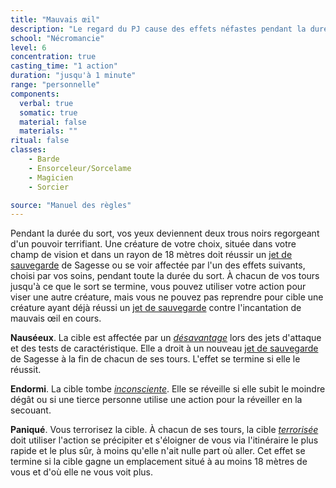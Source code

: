 ```yaml
---
title: "Mauvais œil"
description: "Le regard du PJ cause des effets néfastes pendant la durée du sort."
school: "Nécromancie"
level: 6
concentration: true
casting_time: "1 action"
duration: "jusqu'à 1 minute"
range: "personnelle"
components:
  verbal: true
  somatic: true
  material: false
  materials: ""
ritual: false
classes:
    - Barde
    - Ensorceleur/Sorcelame
    - Magicien
    - Sorcier

source: "Manuel des règles"
---
```

Pendant la durée du sort, vos yeux deviennent deux trous noirs regorgeant d'un pouvoir terrifiant. Une créature de votre choix, située dans votre champ de vision et dans un rayon de 18 mètres doit réussir un [jet de sauvegarde](/utiliser-les-caracteristiques#jets-de-sauvegarde) de Sagesse ou se voir affectée par l'un des effets suivants, choisi par vos soins, pendant toute la durée du sort. À chacun de vos tours jusqu'à ce que le sort se termine, vous pouvez utiliser votre action pour viser une autre créature, mais vous ne pouvez pas reprendre pour cible une créature ayant déjà réussi un [jet de sauvegarde](/utiliser-les-caracteristiques#jets-de-sauvegarde) contre l'incantation de mauvais œil en cours.

**Nauséeux**. La cible est affectée par un [_désavantage_](/utiliser-les-caracteristiques#avantage-et-désavantage) lors des jets d'attaque et des tests de caractéristique. Elle a droit à un nouveau [jet de sauvegarde](/utiliser-les-caracteristiques#jets-de-sauvegarde) de Sagesse à la fin de chacun de ses tours. L'effet se termine si elle le réussit.

**Endormi**. La cible tombe [_inconsciente_](/gerer-la-sante-du-personnage#inconscient). Elle se réveille si elle subit le moindre dégât ou si une tierce personne utilise une action pour la réveiller en la secouant.

**Paniqué**. Vous terrorisez la cible. À chacun de ses tours, la cible [_terrorisée_](/gerer-la-sante-du-personnage#terrorisé) doit utiliser l'action se précipiter et s'éloigner de vous via l'itinéraire le plus rapide et le plus sûr, à moins qu'elle n'ait nulle part où aller. Cet effet se termine si la cible gagne un emplacement situé à au moins 18 mètres de vous et d'où elle ne vous voit plus.
